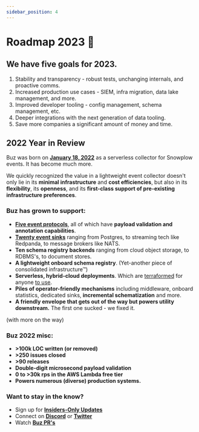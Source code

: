 ```yaml
---
sidebar_position: 4
---
```


# Roadmap 2023 🎯

## We have five goals for 2023.

  1. Stability and transparency - robust tests, unchanging internals, and proactive comms.
  2. Increased production use cases - SIEM, infra migration, data lake management, and more.
  3. Improved developer tooling - config management, schema management, etc.
  4. Deeper integrations with the next generation of data tooling.
  5. Save more companies a significant amount of money and time.


## 2022 Year in Review

Buz was born on **[January 18, 2022](https://github.com/silverton-io/buz/commit/b7d9178a5987f880a87699d16428bc1ae08e5722)** as a serverless collector for Snowplow events. It has become much more.

We quickly recognized the value in a lightweight event collector doesn't only lie in its **minimal infrastructure** and **cost efficiencies**, but also in its **flexibility**, its **openness**, and its **first-class support of pre-existing infrastructure preferences**.

### Buz has grown to support:

* **[Five event protocols](/inputs/overview)**, all of which have **payload validation and annotation capabilities**.
* **[Twenty event sinks](/outputs/overview)** ranging from Postgres, to streaming tech like Redpanda, to message brokers like NATS.
* **Ten schema registry backends** ranging from cloud object storage, to RDBMS's, to document stores.
* **A lightweight onboard schema registry**. (Yet-another piece of consolidated infrastructure™)
* **Serverless, hybrid-cloud deployments**. Which are [terraformed](https://github.com/silverton-io/buz/tree/main/deploy/terraform/aws/lambda) for anyone [to use](https://github.com/silverton-io/buz/tree/main/deploy/terraform/gcp).
* **Piles of operator-friendly mechanisms** including middleware, onboard statistics, dedicated sinks, **incremental schematization** and more.
* **A friendly envelope that gets out of the way but powers utility downstream.** The first one sucked - we fixed it.

(with more on the way)

### Buz 2022 misc:

- **>100k LOC written (or removed)**
- **>250 issues closed**
- **>90 releases**
- **Double-digit microsecond payload validation**
- **0 to >30k rps in the AWS Lambda free tier**
- **Powers numerous (diverse) production systems.**

### Want to stay in the know?

- Sign up for **[Insiders-Only Updates](/insiders-only)**
- Connect on **[Discord](https://discord.gg/JFKVnVdF2m)** or **[Twitter](https://twitter.com/aerialfly)**
- Watch **[Buz PR's](https://github.com/silverton-io/buz/pulls)**
